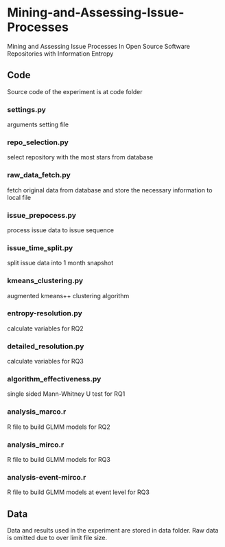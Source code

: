 # Mining-and-Assessing-Issue-Processes
Mining and Assessing Issue Processes In Open Source Software Repositories with Information Entropy

## Code
Source code of the experiment is at code folder
### settings.py
arguments setting file

### repo_selection.py
select repository with the most stars from database

### raw_data_fetch.py
fetch original data from database and store the necessary information to local file

### issue_prepocess.py
process issue data to issue sequence

### issue_time_split.py
split issue data into 1 month snapshot

### kmeans_clustering.py
augmented kmeans++ clustering algorithm

### entropy-resolution.py
calculate variables for RQ2

### detailed_resolution.py
calculate variables for RQ3

### algorithm_effectiveness.py
single sided Mann-Whitney U test for RQ1

### analysis_marco.r
R file to build GLMM models for RQ2

### analysis_mirco.r
R file to build GLMM models for RQ3

### analysis-event-mirco.r
R file to build GLMM models at event level for RQ3

## Data
Data and results used in the experiment are stored in data folder. Raw data is omitted due to over limit file size. 
